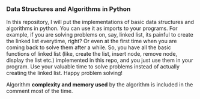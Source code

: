 ### Data Structures and Algorithms in Python

In this repository, I will put the implementations of basic data structures and algorithms in python. You can use it as imports to your programs. For example, if you are solving problems on, say, linked list, its painful to create the linked list everytime, right? Or even at the first time when you are coming back to solve them after a while. So, you have all the basic functions of linked list (like, create the list, insert node, remove node, display the list etc.) implemented in this repo, and you just use them in your program. Use your valuable time to solve problems instead of actually creating the linked list. Happy problem solving!

Algorithm **complexity and memory used** by the algorithm is included in the comment most of the time.
